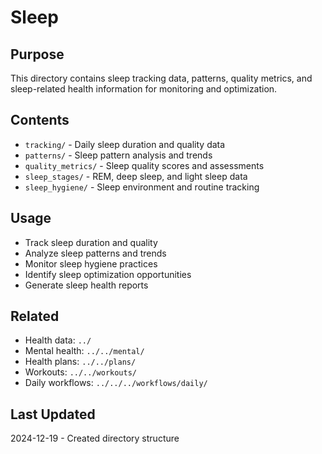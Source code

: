 # Sleep

## Purpose
This directory contains sleep tracking data, patterns, quality metrics, and sleep-related health information for monitoring and optimization.

## Contents
- `tracking/` - Daily sleep duration and quality data
- `patterns/` - Sleep pattern analysis and trends
- `quality_metrics/` - Sleep quality scores and assessments
- `sleep_stages/` - REM, deep sleep, and light sleep data
- `sleep_hygiene/` - Sleep environment and routine tracking

## Usage
- Track sleep duration and quality
- Analyze sleep patterns and trends
- Monitor sleep hygiene practices
- Identify sleep optimization opportunities
- Generate sleep health reports

## Related
- Health data: `../`
- Mental health: `../../mental/`
- Health plans: `../../plans/`
- Workouts: `../../workouts/`
- Daily workflows: `../../../workflows/daily/`

## Last Updated
2024-12-19 - Created directory structure
